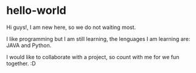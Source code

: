# hello-world

Hi guys!, I am new here, so we do not waiting most.

I like programming but I am still learning, the lenguages I am learning are: JAVA and Python.

I would like to collaborate with a project, so count with me for we fun together. :D

